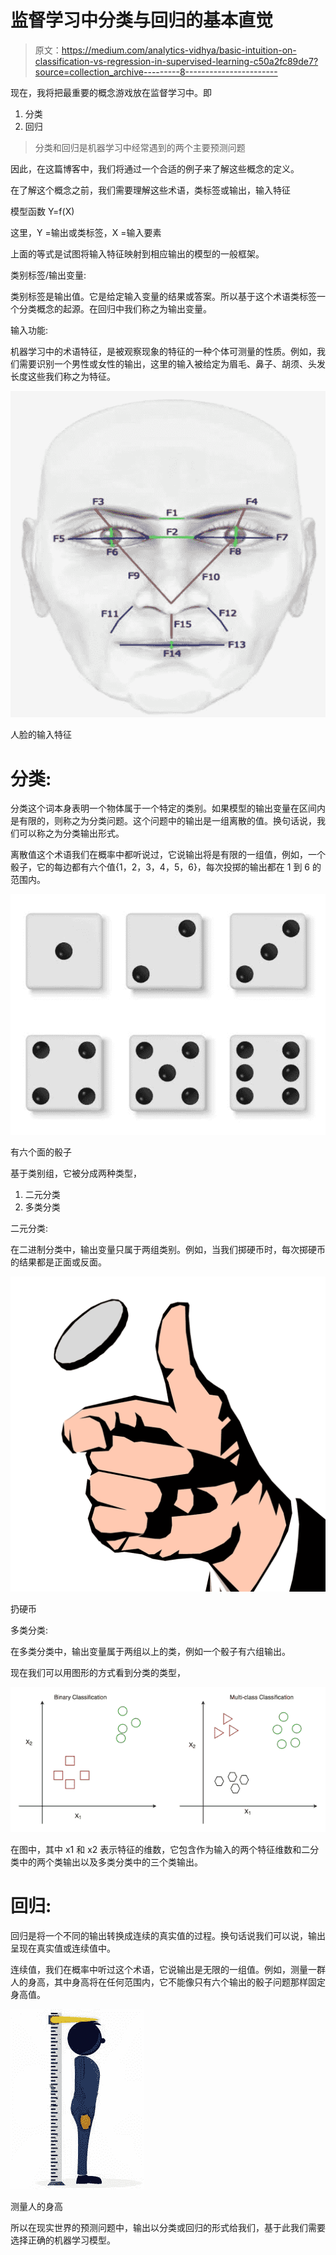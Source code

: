 # 监督学习中分类与回归的基本直觉

> 原文：<https://medium.com/analytics-vidhya/basic-intuition-on-classification-vs-regression-in-supervised-learning-c50a2fc89de7?source=collection_archive---------8----------------------->

现在，我将把最重要的概念游戏放在监督学习中。即

1.  分类
2.  回归

> 分类和回归是机器学习中经常遇到的两个主要预测问题

因此，在这篇博客中，我们将通过一个合适的例子来了解这些概念的定义。

在了解这个概念之前，我们需要理解这些术语，类标签或输出，输入特征

模型函数 Y=f(X)

这里，Y =输出或类标签，X =输入要素

上面的等式是试图将输入特征映射到相应输出的模型的一般框架。

类别标签/输出变量:

类别标签是输出值。它是给定输入变量的结果或答案。所以基于这个术语类标签一个分类概念的起源。在回归中我们称之为输出变量。

输入功能:

机器学习中的术语特征，是被观察现象的特征的一种个体可测量的性质。例如，我们需要识别一个男性或女性的输出，这里的输入被给定为眉毛、鼻子、胡须、头发长度这些我们称之为特征。

![](img/38523559ec995785476f689038b545f7.png)

人脸的输入特征

# 分类:

分类这个词本身表明一个物体属于一个特定的类别。如果模型的输出变量在区间内是有限的，则称之为分类问题。这个问题中的输出是一组离散的值。换句话说，我们可以称之为分类输出形式。

离散值这个术语我们在概率中都听说过，它说输出将是有限的一组值，例如，一个骰子，它的每边都有六个值{1，2，3，4，5，6}，每次投掷的输出都在 1 到 6 的范围内。

![](img/f52ce80fd71db9709fc0d40d0d1f3d91.png)

有六个面的骰子

基于类别组，它被分成两种类型，

1.  二元分类
2.  多类分类

二元分类:

在二进制分类中，输出变量只属于两组类别。例如，当我们掷硬币时，每次掷硬币的结果都是正面或反面。

![](img/7d357492915270357a959945cc719e53.png)

扔硬币

多类分类:

在多类分类中，输出变量属于两组以上的类，例如一个骰子有六组输出。

现在我们可以用图形的方式看到分类的类型，

![](img/441fa159aaa57486a3b47aff1e345de0.png)

在图中，其中 x1 和 x2 表示特征的维数，它包含作为输入的两个特征维数和二分类中的两个类输出以及多类分类中的三个类输出。

# 回归:

回归是将一个不同的输出转换成连续的真实值的过程。换句话说我们可以说，输出呈现在真实值或连续值中。

连续值，我们在概率中听过这个术语，它说输出是无限的一组值。例如，测量一群人的身高，其中身高将在任何范围内，它不能像只有六个输出的骰子问题那样固定身高值。

![](img/7cfafd96f1a6ed0954076d3ee6a7774f.png)

测量人的身高

所以在现实世界的预测问题中，输出以分类或回归的形式给我们，基于此我们需要选择正确的机器学习模型。